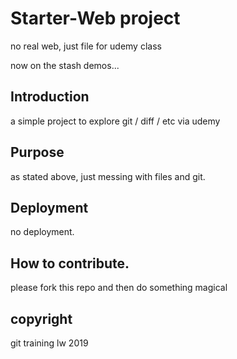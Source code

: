 # Starter-Web project

no real web, just file for udemy class

now on the stash demos...

## Introduction

a simple project to explore git / diff / etc via udemy

## Purpose

as stated above, just messing with files and git.

## Deployment

no deployment.

## How to contribute.

please fork this repo and then do something magical

## copyright

git training lw 2019


